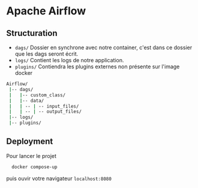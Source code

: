 
# Apache Airflow

## Structuration
- `dags/`  Dossier en synchrone avec notre container, c'est dans ce dossier que les dags seront écrit.
- `logs/` Contient les logs de notre application.
- `plugins/` Contiendra les plugins externes non présente sur l'image docker

```bash
Airflow/
 |-- dags/
 |   |-- custom_class/
 |   |-- data/
 |   | -- | -- input_files/
 |   | -- | -- output_files/
 |-- logs/
 |-- plugins/
```
## Deployment

Pour lancer le projet

```bash
  docker compose-up
```
puis ouvir votre navigateur `localhost:8080`

